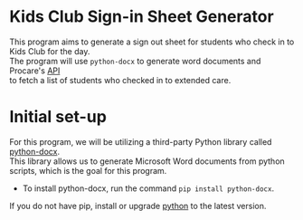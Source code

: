 # Kids Club Sign-in Sheet Generator
This program aims to generate a sign out sheet for students who check in to Kids Club for the day.<br> 
The program will use `python-docx` to generate word documents and Procare's [API](https://api-docs.procareconnect.com/#intro) <br>
to fetch a list of students who checked in to extended care.
# Initial set-up
For this program, we will be utilizing a third-party Python library called [python-docx](https://python-docx.readthedocs.io/en/latest/). <br>
This library allows us to generate Microsoft Word documents from python scripts, which is the goal for this program.

- To install python-docx, run the command `pip install python-docx`.

If you do not have pip, install or upgrade [python](https://www.python.org/downloads/) to the latest version.
